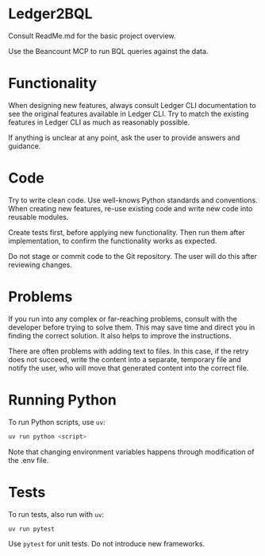 # Ledger2BQL

Consult ReadMe.md for the basic project overview.

Use the Beancount MCP to run BQL queries against the data.

# Functionality
When designing new features, always consult Ledger CLI documentation to see the original features available in Ledger CLI. 
Try to match the existing features in Ledger CLI as much as reasonably possible.

If anything is unclear at any point, ask the user to provide answers and guidance.

# Code
Try to write clean code. Use well-knows Python standards and conventions.
When creating new features, re-use existing code and write new code into reusable modules.

Create tests first, before applying new functionality. Then run them after implementation, to confirm the functionality works as expected.

Do not stage or commit code to the Git repository. The user will do this after reviewing changes.

# Problems

If you run into any complex or far-reaching problems, consult with the developer before trying to solve them. This may save time and direct you in finding the correct solution. It also helps to improve the instructions.

There are often problems with adding text to files. In this case, if the retry does not succeed, write the content into a separate, temporary file and notify the user, who will move that generated content into the correct file.

# Running Python
To run Python scripts, use `uv`:
```sh
uv run python <script>
```

Note that changing environment variables happens through modification of the .env file.

# Tests
To run tests, also run with `uv`:
```sh
uv run pytest
```
Use `pytest` for unit tests. Do not introduce new frameworks.
